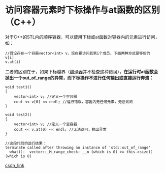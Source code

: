 # 访问容器元素时下标操作与at函数的区别（C++）

对于C++的STL内的顺序容器，可以使用下标或at函数对容器内的元素进行访问，如：

```
//假设存在一个容器vector<int> v，现在要访问其第i个成员，下面两种方式是等价的
v[i]
v.at(i)

```

二者的区别在于，如果下标越界（[编译器](https://so.csdn.net/so/search?q=编译器&spm=1001.2101.3001.7020)并不检查这种错误），**在运行时at函数会抛出一个out_of_range的异常，而下标操作不进行任何输出或直接运行奔溃：**

```
void test1()
{
    vector<int> v; //定义一个空容器
    cout << v[0] << endl; //运行错误，容器内无任何元素，无法访问
}

```

```
void test2()
{
    vector<int> v; //定义一个空容器
    cout << v.at(0) << endl; //无法访问，抛出异常
}

//这段代码的运行结果：
terminate called after throwing an instance of 'std::out_of_range'
  what():  vector::_M_range_check: __n (which is 0) >= this->size() (which is 0)

```

[csdn_link](https://blog.csdn.net/Ivan_47/article/details/116233905?ops_request_misc=&request_id=&biz_id=102&utm_term=c++%20%E4%B8%8B%E6%A0%87%E8%AE%BF%E9%97%AE%EF%BC%8C%E4%B8%8Eat&utm_medium=distribute.pc_search_result.none-task-blog-2~all~sobaiduweb~default-0-116233905.142^v14^control,157^v14^new_3&spm=1018.2226.3001.4187)